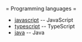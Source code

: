= Programming languages =

  * [javascript](javascript/index.md) -- JavaScript
  * [typescript](typescript/index.md) -- TypeScript
  * [java](java/index.md)             -- Java
